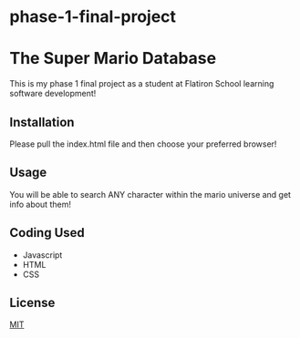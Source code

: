 # phase-1-final-project

# The Super Mario Database

This is my phase 1 final project as a student at Flatiron School learning software development! 
## Installation

Please pull the index.html file and then choose your preferred browser!


## Usage


You will be able to search ANY character within the mario universe and get info about them!


## Coding Used

- Javascript
- HTML
- CSS

## License

[MIT](https://choosealicense.com/licenses/mit/)
